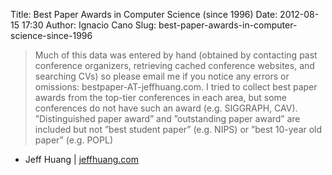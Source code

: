 Title: Best Paper Awards in Computer Science (since 1996)
Date: 2012-08-15 17:30
Author: Ignacio Cano
Slug: best-paper-awards-in-computer-science-since-1996

> Much of this data was entered by hand (obtained by contacting past
> conference organizers, retrieving cached conference websites, and
> searching CVs) so please email me if you notice any errors or
> omissions: bestpaper-AT-jeffhuang.com. I tried to collect best paper
> awards from the top-tier conferences in each area, but some
> conferences do not have such an award (e.g. SIGGRAPH, CAV).
> ”Distinguished paper award” and ”outstanding paper award” are included
> but not ”best student paper” (e.g. NIPS) or ”best 10-year old paper”
> (e.g. POPL)

- Jeff Huang | [jeffhuang.com][]

  [jeffhuang.com]: http://jeffhuang.com/best_paper_awards.html
    "Best Paper Awards in Computer Science (since 1996)"
